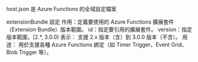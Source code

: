 host.json 是 Azure Functions 的全域設定檔案

extensionBundle 設定
作用：定義要使用的 Azure Functions 擴展套件（Extension Bundle）版本範圍。
id：指定要引用的擴展套件。
version：指定版本範圍，[2.*, 3.0.0) 表示：
支援 2.x 版本（含）到 3.0.0 版本（不含）。
用途：
用於支援各種 Azure Functions 綁定（如 Timer Trigger、Event Grid、Blob Trigger 等）。
